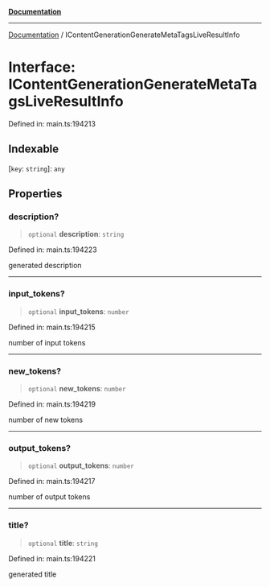 [**Documentation**](../README.md)

***

[Documentation](../README.md) / IContentGenerationGenerateMetaTagsLiveResultInfo

# Interface: IContentGenerationGenerateMetaTagsLiveResultInfo

Defined in: main.ts:194213

## Indexable

\[`key`: `string`\]: `any`

## Properties

### description?

> `optional` **description**: `string`

Defined in: main.ts:194223

generated description

***

### input\_tokens?

> `optional` **input\_tokens**: `number`

Defined in: main.ts:194215

number of input tokens

***

### new\_tokens?

> `optional` **new\_tokens**: `number`

Defined in: main.ts:194219

number of new tokens

***

### output\_tokens?

> `optional` **output\_tokens**: `number`

Defined in: main.ts:194217

number of output tokens

***

### title?

> `optional` **title**: `string`

Defined in: main.ts:194221

generated title
